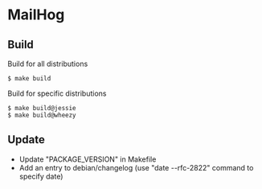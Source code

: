 # MailHog

## Build

Build for all distributions

```
$ make build
```

Build for specific distributions

```
$ make build@jessie
$ make build@wheezy
```

## Update

* Update "PACKAGE_VERSION" in Makefile
* Add an entry to debian/changelog (use "date --rfc-2822" command to specify date)
